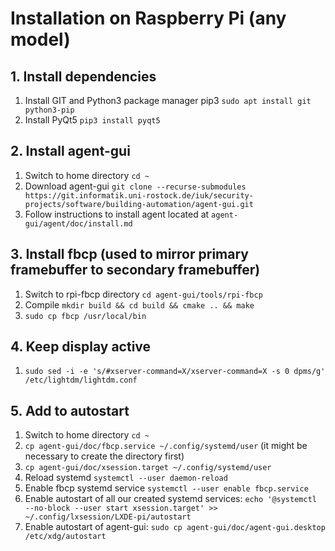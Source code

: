 # Installation on Raspberry Pi (any model)

## 1. Install dependencies
1. Install GIT and Python3 package manager pip3 `sudo apt install git python3-pip`
2. Install PyQt5 `pip3 install pyqt5`

## 2. Install agent-gui
1. Switch to home directory `cd ~`
2. Download agent-gui `git clone --recurse-submodules https://git.informatik.uni-rostock.de/iuk/security-projects/software/building-automation/agent-gui.git`
3. Follow instructions to install agent located at `agent-gui/agent/doc/install.md`

## 3. Install fbcp (used to mirror primary framebuffer to secondary framebuffer)
1. Switch to rpi-fbcp directory `cd agent-gui/tools/rpi-fbcp`
2. Compile `mkdir build && cd build && cmake .. && make`
3. `sudo cp fbcp /usr/local/bin`

## 4. Keep display active
1. `sudo sed -i -e 's/#xserver-command=X/xserver-command=X -s 0 dpms/g' /etc/lightdm/lightdm.conf`

## 5. Add to autostart
1. Switch to home directory `cd ~`
2. `cp agent-gui/doc/fbcp.service ~/.config/systemd/user` (it might be necessary to create the directory first)
3. `cp agent-gui/doc/xsession.target ~/.config/systemd/user`
4. Reload systemd `systemctl --user daemon-reload`
5. Enable fbcp systemd service `systemctl --user enable fbcp.service`
6. Enable autostart of all our created systemd services: `echo '@systemctl --no-block --user start xsession.target' >> ~/.config/lxsession/LXDE-pi/autostart`
7. Enable autostart of agent-gui: `sudo cp agent-gui/doc/agent-gui.desktop /etc/xdg/autostart`
